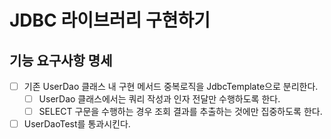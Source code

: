 # JDBC 라이브러리 구현하기

## 기능 요구사항 명세
- [ ] 기존 UserDao 클래스 내 구현 메서드 중복로직을 JdbcTemplate으로 분리한다.
  - [ ] UserDao 클래스에서는 쿼리 작성과 인자 전달만 수행하도록 한다.
  - [ ] SELECT 구문을 수행하는 경우 조회 결과를 추출하는 것에만 집중하도록 한다.
- [ ] UserDaoTest를 통과시킨다.
